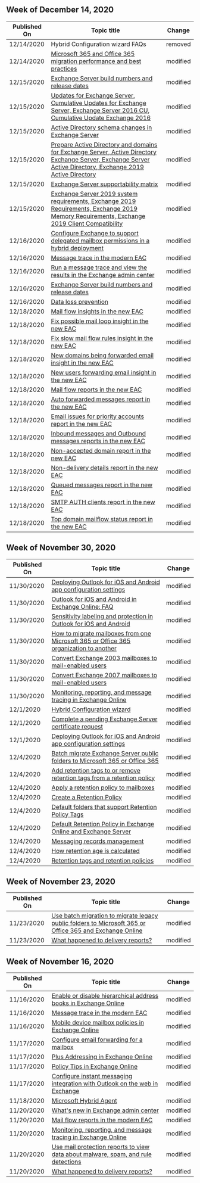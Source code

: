 <!-- This file is generated automatically each week. Changes made to this file will be overwritten.-->



## Week of December 14, 2020


| Published On |Topic title | Change |
|------|------------|--------|
| 12/14/2020 | Hybrid Configuration wizard FAQs | removed |
| 12/14/2020 | [Microsoft 365 and Office 365 migration performance and best practices](/Exchange/mailbox-migration/office-365-migration-best-practices) | modified |
| 12/15/2020 | [Exchange Server build numbers and release dates](/Exchange/new-features/build-numbers-and-release-dates?view=exchserver-2016) | modified |
| 12/15/2020 | [Updates for Exchange Server, Cumulative Updates for Exchange Server, Exchange Server 2016 CU, Cumulative Update Exchange 2016](/Exchange/new-features/updates?view=exchserver-2016) | modified |
| 12/15/2020 | [Active Directory schema changes in Exchange Server](/Exchange/plan-and-deploy/active-directory/ad-schema-changes?view=exchserver-2016) | modified |
| 12/15/2020 | [Prepare Active Directory and domains for Exchange Server, Active Directory Exchange Server, Exchange Server Active Directory, Exchange 2019 Active Directory](/Exchange/plan-and-deploy/prepare-ad-and-domains?view=exchserver-2016) | modified |
| 12/15/2020 | [Exchange Server supportability matrix](/Exchange/plan-and-deploy/supportability-matrix?view=exchserver-2016) | modified |
| 12/15/2020 | [Exchange Server 2019 system requirements, Exchange 2019 Requirements, Exchange 2019 Memory Requirements, Exchange 2019 Client Compatibility](/Exchange/plan-and-deploy/system-requirements?view=exchserver-2016) | modified |
| 12/16/2020 | [Configure Exchange to support delegated mailbox permissions in a hybrid deployment](/Exchange/hybrid-deployment/set-up-delegated-mailbox-permissions) | modified |
| 12/16/2020 | [Message trace in the modern EAC](/Exchange/monitoring/trace-an-email-message/message-trace-modern-eac) | modified |
| 12/16/2020 | [Run a message trace and view the results in the Exchange admin center](/Exchange/monitoring/trace-an-email-message/run-a-message-trace-and-view-results) | modified |
| 12/16/2020 | [Exchange Server build numbers and release dates](/Exchange/new-features/build-numbers-and-release-dates?view=exchserver-2016) | modified |
| 12/16/2020 | [Data loss prevention](/Exchange/security-and-compliance/data-loss-prevention/data-loss-prevention) | modified |
| 12/18/2020 | [Mail flow insights in the new EAC](/Exchange/monitoring/mail-flow-insights/mail-flow-insights) | modified |
| 12/18/2020 | [Fix possible mail loop insight in the new EAC](/Exchange/monitoring/mail-flow-insights/mfi-fix-possible-mail-loop-insight) | modified |
| 12/18/2020 | [Fix slow mail flow rules insight in the new EAC](/Exchange/monitoring/mail-flow-insights/mfi-fix-slow-mail-flow-rules-insight) | modified |
| 12/18/2020 | [New domains being forwarded email insight in the new EAC](/Exchange/monitoring/mail-flow-insights/mfi-new-domains-being-forwarded-email-insight) | modified |
| 12/18/2020 | [New users forwarding email insight in the new EAC](/Exchange/monitoring/mail-flow-insights/mfi-new-users-forwarding-email-insight) | modified |
| 12/18/2020 | [Mail flow reports in the new EAC](/Exchange/monitoring/mail-flow-reports/mail-flow-reports) | modified |
| 12/18/2020 | [Auto forwarded messages report in the new EAC](/Exchange/monitoring/mail-flow-reports/mfr-auto-forwarded-messages-report) | modified |
| 12/18/2020 | [Email issues for priority accounts report in the new EAC](/Exchange/monitoring/mail-flow-reports/mfr-email-issues-for-priority-accounts-report) | modified |
| 12/18/2020 | [Inbound messages and Outbound messages reports in the new EAC](/Exchange/monitoring/mail-flow-reports/mfr-inbound-messages-and-outbound-messages-reports) | modified |
| 12/18/2020 | [Non-accepted domain report in the new EAC](/Exchange/monitoring/mail-flow-reports/mfr-non-accepted-domain-report) | modified |
| 12/18/2020 | [Non-delivery details report in the new EAC](/Exchange/monitoring/mail-flow-reports/mfr-non-delivery-details-report) | modified |
| 12/18/2020 | [Queued messages report in the new EAC](/Exchange/monitoring/mail-flow-reports/mfr-queued-messages-report) | modified |
| 12/18/2020 | [SMTP AUTH clients report in the new EAC](/Exchange/monitoring/mail-flow-reports/mfr-smtp-auth-clients-report) | modified |
| 12/18/2020 | [Top domain mailflow status report in the new EAC](/Exchange/monitoring/mail-flow-reports/mfr-top-domain-mailflow-status-report) | modified |


## Week of November 30, 2020


| Published On |Topic title | Change |
|------|------------|--------|
| 11/30/2020 | [Deploying Outlook for iOS and Android app configuration settings](/Exchange/clients-and-mobile-in-exchange-online/outlook-for-ios-and-android/outlook-for-ios-and-android-configuration-with-microsoft-intune) | modified |
| 11/30/2020 | [Outlook for iOS and Android in Exchange Online: FAQ](/Exchange/clients-and-mobile-in-exchange-online/outlook-for-ios-and-android/outlook-for-ios-and-android-faq) | modified |
| 11/30/2020 | [Sensitivity labeling and protection in Outlook for iOS and Android](/Exchange/clients-and-mobile-in-exchange-online/outlook-for-ios-and-android/sensitive-labeling-and-protection-outlook-for-ios-android) | modified |
| 11/30/2020 | [How to migrate mailboxes from one Microsoft 365 or Office 365 organization to another](/Exchange/mailbox-migration/migrate-mailboxes-across-tenants) | modified |
| 11/30/2020 | [Convert Exchange 2003 mailboxes to mail-enabled users](/Exchange/mailbox-migration/perform-a-staged-migration/convert-exchange-2003-mailboxes) | modified |
| 11/30/2020 | [Convert Exchange 2007 mailboxes to mail-enabled users](/Exchange/mailbox-migration/perform-a-staged-migration/convert-exchange-2007-mailboxes) | modified |
| 11/30/2020 | [Monitoring, reporting, and message tracing in Exchange Online](/Exchange/monitoring/monitoring) | modified |
| 12/1/2020 | [Hybrid Configuration wizard](/Exchange/hybrid-configuration-wizard) | modified |
| 12/1/2020 | [Complete a pending Exchange Server certificate request](/Exchange/architecture/client-access/complete-pending-certificate-requests?view=exchserver-2016) | modified |
| 12/1/2020 | [Deploying Outlook for iOS and Android app configuration settings](/Exchange/clients-and-mobile-in-exchange-online/outlook-for-ios-and-android/outlook-for-ios-and-android-configuration-with-microsoft-intune) | modified |
| 12/4/2020 | [Batch migrate Exchange Server public folders to Microsoft 365 or Office 365](/Exchange/collaboration/public-folders/migrate-to-exchange-online?view=exchserver-2016) | modified |
| 12/4/2020 | [Add retention tags to or remove retention tags from a retention policy](/Exchange/security-and-compliance/messaging-records-management/add-or-remove-retention-tags) | modified |
| 12/4/2020 | [Apply a retention policy to mailboxes](/Exchange/security-and-compliance/messaging-records-management/apply-retention-policy) | modified |
| 12/4/2020 | [Create a Retention Policy](/Exchange/security-and-compliance/messaging-records-management/create-a-retention-policy) | modified |
| 12/4/2020 | [Default folders that support Retention Policy Tags](/Exchange/security-and-compliance/messaging-records-management/default-folders) | modified |
| 12/4/2020 | [Default Retention Policy in Exchange Online and Exchange Server](/Exchange/security-and-compliance/messaging-records-management/default-retention-policy) | modified |
| 12/4/2020 | [Messaging records management](/Exchange/security-and-compliance/messaging-records-management/messaging-records-management) | modified |
| 12/4/2020 | [How retention age is calculated](/Exchange/security-and-compliance/messaging-records-management/retention-age) | modified |
| 12/4/2020 | [Retention tags and retention policies](/Exchange/security-and-compliance/messaging-records-management/retention-tags-and-policies) | modified |


## Week of November 23, 2020


| Published On |Topic title | Change |
|------|------------|--------|
| 11/23/2020 | [Use batch migration to migrate legacy public folders to Microsoft 365 or Office 365 and Exchange Online](/Exchange/collaboration-exo/public-folders/batch-migration-of-legacy-public-folders) | modified |
| 11/23/2020 | [What happened to delivery reports?](/Exchange/monitoring/what-happened-to-delivery-reports-in-office-365) | modified |


## Week of November 16, 2020


| Published On |Topic title | Change |
|------|------------|--------|
| 11/16/2020 | [Enable or disable hierarchical address books in Exchange Online](/Exchange/address-books/hierarchical-address-books/enable-or-disable-hierarchical-address-books) | modified |
| 11/16/2020 | [Message trace in the modern EAC](/Exchange/monitoring/trace-an-email-message/message-trace-modern-eac) | modified |
| 11/16/2020 | [Mobile device mailbox policies in Exchange Online](/Exchange/clients-and-mobile-in-exchange-online/exchange-activesync/mobile-device-mailbox-policies) | modified |
| 11/17/2020 | [Configure email forwarding for a mailbox](/Exchange/recipients-in-exchange-online/manage-user-mailboxes/configure-email-forwarding) | modified |
| 11/17/2020 | [Plus Addressing in Exchange Online](/Exchange/recipients-in-exchange-online/plus-addressing-in-exchange-online) | modified |
| 11/17/2020 | [Policy Tips in Exchange Online](/Exchange/security-and-compliance/data-loss-prevention/policy-tips) | modified |
| 11/17/2020 | [Configure instant messaging integration with Outlook on the web in Exchange](/Exchange/plan-and-deploy/post-installation-tasks/configure-im-integration-with-owa?view=exchserver-2016) | modified |
| 11/18/2020 | [Microsoft Hybrid Agent](/Exchange/hybrid-deployment/hybrid-agent) | modified |
| 11/20/2020 | [What's new in Exchange admin center](/Exchange/whats-new) | modified |
| 11/20/2020 | [Mail flow reports in the modern EAC](/Exchange/monitoring/mail-flow-reports/mail-flow-reports) | modified |
| 11/20/2020 | [Monitoring, reporting, and message tracing in Exchange Online](/Exchange/monitoring/monitoring) | modified |
| 11/20/2020 | [Use mail protection reports to view data about malware, spam, and rule detections](/Exchange/monitoring/use-mail-protection-reports) | modified |
| 11/20/2020 | [What happened to delivery reports?](/Exchange/monitoring/what-happened-to-delivery-reports-in-office-365) | modified |
